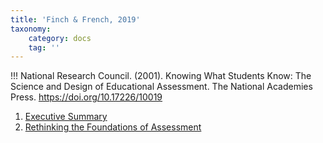 ```yaml
---
title: 'Finch & French, 2019'
taxonomy:
    category: docs
    tag: ''
---
```


!!! National Research Council. (2001). Knowing What Students Know: The Science and Design of Educational Assessment. The National Academies Press. <https://doi.org/10.17226/10019>


1. [Executive Summary](https://lit.madland.ca/measurement/nationalresearchcouncilKnowingWhatStudents2001/summary)
2. [Rethinking the Foundations of Assessment](https://lit.madland.ca/measurement/nationalresearchcouncilKnowingWhatStudents2001/ch-1)
